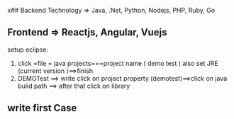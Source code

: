 x## Backend Technology => Java, .Net, Python, Nodejs, PHP, Ruby, Go
## Frontend => Reactjs, Angular, Vuejs
setup eclipse:
1. click =file = java projects===project name ( demo test ) also set JRE (current version )==>finish
2.  DEMOTest ==> write click on project property  (demotest)==>click on java bulid path ==> after that click on library


## write first Case ##


